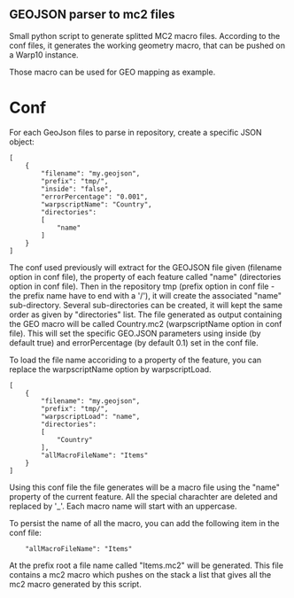 ## GEOJSON parser to mc2 files

Small python script to generate splitted MC2 macro files. According to the conf files, it generates the working geometry macro, that can be pushed on a Warp10 instance.

Those macro can be used for GEO mapping as example.

# Conf

For each GeoJson files to parse in repository, create a specific JSON object:

```
[
	{
		"filename": "my.geojson",
		"prefix": "tmp/",
		"inside": "false",
		"errorPercentage": "0.001",
		"warpscriptName": "Country",
		"directories": 
		[
			"name"
		]
	}
]
```

The conf used previously will extract for the GEOJSON file given (filename option in conf file), the property of each feature called "name" (directories option in conf file). Then in the repository tmp (prefix option in conf file - the prefix name have to end with a '/'), it will create the associated "name" sub-directory. Several sub-directories can be created, it will kept the same order as given by "directories" list. 
The file generated as output containing the GEO macro will be called Country.mc2 (warpscriptName option in conf file). This will set the specific GEO.JSON parameters using inside (by default true) and errorPercentage (by default 0.1) set in the conf file.

To load the file name accoriding to a property of the feature, you can replace the warpscriptName option by warpscriptLoad.

```
[
	{
		"filename": "my.geojson",
		"prefix": "tmp/",
		"warpscriptLoad": "name",
		"directories": 
		[
			"Country"
		],
		"allMacroFileName": "Items"
	}
]
```

Using this conf file the file generates will be a macro file using the "name" property of the current feature. All the special charachter are deleted and replaced by '_'. Each macro name will start with an uppercase. 

To persist the name of all the macro, you can add the following item in the conf file:
```
	"allMacroFileName": "Items"
```

 At the prefix root a file name called "Items.mc2" will be generated. This file contains a mc2 macro which pushes on the stack a list that gives all the mc2 macro generated by this script.

